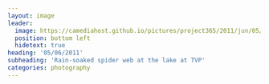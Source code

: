 ```yaml
---
layout: image
leader:
  image: https://camediahost.github.io/pictures/project365/2011/jun/05/050611.jpg
  position: bottom left
  hidetext: true
heading: '05/06/2011'
subheading: 'Rain-soaked spider web at the lake at TVP'
categories: photography
---
```

